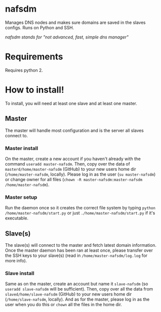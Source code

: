 # nafsdm
Manages DNS nodes and makes sure domains are saved in the slaves configs. Runs on Python and SSH.

*nafsdm stands for "not advanced, fast, simple dns manager"*

# Requirements
Requires python 2.

# How to install!
To install, you will need at least one slave and at least one master.

## Master
The master will handle most configuration and is the server all slaves connect to.

### Master install
On the master, create a new account if you haven't already with the command `useradd master-nafsdm`.
Then, copy over the data of `masterd/home/master-nafsdm` (GitHub) to your new users home dir (`/home/master-nafsdm`, locally). Please log in as the user (`su master-nafsdm`) or change owner for all files (`chown -R master-nafsdm:master-nafsdm /home/master-nafsdm`).

### Master setup
Run the daemon once so it creates the correct file system by typing `python /home/master-nafsdm/start.py` or just `./home/master-nafsdm/start.py` if it's executable.

## Slave(s)
The slave(s) will connect to the master and fetch latest domain information. Once the master daemon has been ran at least once, please transfer over the SSH keys to your slave(s) (read in `/home/master-nafsdm/log.log` for more info).

### Slave install
Same as on the master, create an account but name it `slave-nafsdm` (so `useradd slave-nafsdm` will be sufficient).
Then, copy over all the data from `slaved/home/slave-nafsdm` (GitHub) to your new users home dir (`/home/slave-nafsdm`, locally). And as for the master, please log in as the user when you do this or `chown` all the files in the home dir.

